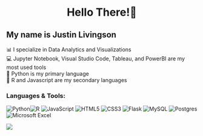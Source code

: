 # <p align="center">Hello There!👋</p>

## My name is Justin Livingson 

📊 I specialize in Data Analytics and Visualizations <br>
💻 Jupyter Notebook, Visual Studio Code, Tableau, and PowerBI are my most used tools <br>
💪 Python is my primary language <br>
🌱 R and Javascript are my secondary languages <br>


### Languages & Tools:

<img alt="Python" src="https://img.shields.io/badge/python-%2314354C.svg?style=for-the-badge&logo=python&logoColor=white"/><img alt="R" src="https://img.shields.io/badge/r-%23276DC3.svg?style=for-the-badge&logo=r&logoColor=white"/>
<img alt="JavaScript" src="https://img.shields.io/badge/javascript-%23323330.svg?style=for-the-badge&logo=javascript&logoColor=%23F7DF1E"/>
<img alt="HTML5" src="https://img.shields.io/badge/html5-%23E34F26.svg?style=for-the-badge&logo=html5&logoColor=white"/>
<img alt="CSS3" src="https://img.shields.io/badge/css3-%231572B6.svg?style=for-the-badge&logo=css3&logoColor=white"/>
<img alt="Flask" src="https://img.shields.io/badge/flask-%23000.svg?style=for-the-badge&logo=flask&logoColor=white"/>
<img alt="MySQL" src="https://img.shields.io/badge/mysql-%2300f.svg?style=for-the-badge&logo=mysql&logoColor=white"/>
<img alt="Postgres" src ="https://img.shields.io/badge/postgres-%23316192.svg?style=for-the-badge&logo=postgresql&logoColor=white"/>
<img alt="Microsoft Excel" src="https://img.shields.io/badge/Microsoft_Excel-217346?style=for-the-badge&logo=microsoft-excel&logoColor=white" />

 
 
 
<a href="https://github.com/j89livingston">
  <img align="center" src="https://github-readme-stats.vercel.app/api?username=j89livingston&show_icons=true&theme=radical"/>
</a>





